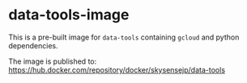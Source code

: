 # data-tools-image

This is a pre-built image for `data-tools` containing `gcloud` and python dependencies.

The image is published to: https://hub.docker.com/repository/docker/skysensejp/data-tools
